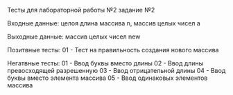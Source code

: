 Тесты для лабораторной работы №2 задание №2

Входные данные: целоя длина массива n, массив целых чисел а

Выходные данные: массив целых чисел new

Позитвные тесты:
01 - Тест на правильность создания нового массива

Негатвные тесты:
01 - Ввод буквы вместо длины
02 - Ввод длины превосходящей разрешенную
03 - Ввод отрицательной длины
04 - Ввод буквы вместо элемента массива
05 - Ввод одинаковых элементов массива